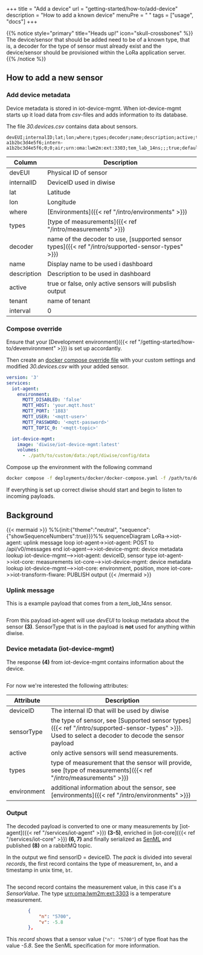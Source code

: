 +++
title = "Add a device"
url = "getting-started/how-to/add-device"
description = "How to add a known device"
menuPre = "<i class='fas fa-plus-square'></i> "
tags = ["usage", "docs"]
+++

{{% notice style="primary" title="Heads up!" icon="skull-crossbones" %}}
The device/sensor that should be added need to be of a known type, that is, a decoder for the type of sensor must already exist and the device/sensor should be provisioned within the LoRa application server.
{{% /notice %}}

## How to add a new sensor

### Add device metadata

Device metadata is stored in iot-device-mgmt. When iot-device-mgmt starts up it load data from *csv*-files and adds information to its database.

The file *30.devices.csv* contains data about sensors.

```csv
devEUI;internalID;lat;lon;where;types;decoder;name;description;active;tenant;interval
a1b2bc3d4e5f6;intern-a1b2bc3d4e5f6;0;0;air;urn:oma:lwm2m:ext:3303;tem_lab_14ns;;;true;default;0
```

| Column | Description |
| ------ | ----------- |
| devEUI | Physical ID of sensor |
| internalID | DeviceID used in diwise |
| lat | Latitude |
| lon | Longitude |
| where | [Environments]({{< ref "/intro/environments" >}}) |
| types | [type of measurements]({{< ref "/intro/measurements" >}}) |
| decoder | name of the decoder to use, [supported sensor types]({{< ref "/intro/supported-sensor-types" >}}) |
| name | Display name to be used i dashboard |
| description | Description to be used in dashboard |
| active | true or false, only active sensors will pubslish output |
| tenant | name of tenant |
| interval | 0 |

### Compose override

Ensure that your [Development environment]({{< ref "/getting-started/how-to/devenvironment" >}}) is set up accordantly.

Then create an [docker compose override file](https://docs.docker.com/compose/extends/) with your custom settings and modified *30.devices.csv* with your added sensor.  

```yaml
version: '3'
services:
  iot-agent:
    environment:
      MQTT_DISABLED: 'false'
      MQTT_HOST: 'your.mqtt.host'
      MQTT_PORT: '1883'
      MQTT_USER: '<mqtt-user>'
      MQTT_PASSWORD: '<mqtt-password>'
      MQTT_TOPIC_0: '<mqtt-topic>'      

  iot-device-mgmt:
    image: 'diwise/iot-device-mgmt:latest'
    volumes:
      - ./path/to/custom/data:/opt/diwise/config/data

```

Compose up the environment with the following command

```bash
docker compose -f deployments/docker/docker-compose.yaml -f /path/to/docker-compose.override.yaml up
```

If everything is set up correct diwise should start and begin to listen to incoming payloads.

## Background

{{< mermaid >}}
%%{init:{"theme":"neutral", "sequence":{"showSequenceNumbers":true}}}%%
sequenceDiagram
    LoRa->>iot-agent: uplink message
    loop
        iot-agent->>iot-agent: POST to /api/v0/messages
    end
    iot-agent-->>iot-device-mgmt: device metadata lookup
    iot-device-mgmt-->>iot-agent: deviceID, sensor type
    iot-agent->>iot-core: measurements
    iot-core-->>iot-device-mgmt: device metadata lookup
    iot-device-mgmt-->>iot-core: environment, position, more
    iot-core->>iot-transform-fiware: PUBLISH output
{{< /mermaid >}}

### Uplink message

This is a example payload that comes from a *tem_lab_14ns* sensor.

```json {{% include file="getting-started/how-to/incoming-payload.json" %}}
```

From this payload iot-agent will use *devEUI* to lookup metadata about the sensor **(3)**. SensorType that is in the payload is **not** used for anything within diwise.

### Device metadata (iot-device-mgmt)

The response **(4)** from iot-device-mgmt contains information about the device.

```json {{% include file="getting-started/how-to/response.json" %}}
```

For now we're interested the following attributes:

| Attribute   | Description |
| ----------- | ----------- |
| deviceID    | The internal ID that will be used by diwise |
| sensorType  | the type of sensor, see [Supported sensor types]({{< ref "/intro/supported-sensor-types" >}}). Used to select a decoder to decode the sensor payload |
| active      | only active sensors will send measurements. |
| types       | type of measurement that the sensor will provide, see [type of measurements]({{< ref "/intro/measurements" >}}) |
| environment | additional information about the sensor, see [environments]({{< ref "/intro/environments" >}}) |

### Output

The decoded payload is converted to one or many measurements by [iot-agent]({{< ref "/services/iot-agent" >}}) **(3-5)**, enriched in [iot-core]({{< ref "/services/iot-core" >}}) **(6, 7)** and finally serialized as [SenML](https://www.rfc-editor.org/rfc/rfc8428) and published **(8)** on a rabbitMQ topic.

In the output we find sensorID = deviceID. The *pack* is divided into several *records*, the first record contains the type of measurement, `bn`, and a timestamp in unix time,  `bt`.

```json {{% include file="getting-started/how-to/senml.json" %}}
```

The second record contains the measurement value, in this case it's a *SensorValue*. The type [urn:oma:lwm2m:ext:3303](https://github.com/OpenMobileAlliance/lwm2m-registry/blob/prod/3303.xml) is a temperature measurement.

```json
        {
            "n": "5700",
            "v": -5.8
        },
```

This *record* shows that a sensor value (`"n": "5700"`) of type float has the value *-5.8*. See the SenML specification for more information.
